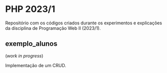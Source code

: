 # PHP 2023/1

Repositório com os códigos criados durante os experimentos e explicações da disciplina de Programação Web II (2023/1).


##  exemplo_alunos
(_work in progress_)

Implementação de um CRUD.